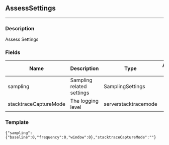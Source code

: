 ## AssessSettings
---
### Description
Assess Settings
### Fields
| Name | Description | Type | Allowed Values | Required |
| ---- | ----------- | ---- | -------------- | -------- |
| sampling | Sampling related settings | SamplingSettings |  | false |
| stacktraceCaptureMode | The logging level | serverstacktracemode |  | false |
### Template
```
{"sampling":{"baseline":0,"frequency":0,"window":0},"stacktraceCaptureMode":""}
```
